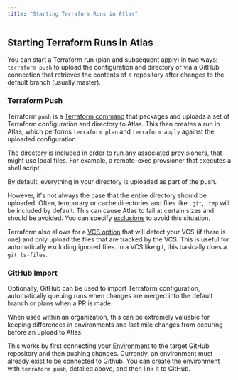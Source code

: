 ```yaml
---
title: "Starting Terraform Runs in Atlas"
---
```


## Starting Terraform Runs in Atlas

You can start a Terraform run (plan and subsequent apply) in two ways: `terraform push`
to upload the configuration and directory or via a GitHub connection that retrieves
the contents of a repository after changes to the default branch (usually
master).

### Terraform Push

Terraform `push` is a [Terraform command](https://terraform.io/docs/commands/push.html)
that packages and uploads a set of Terraform configuration and directory to Atlas. This then creates a run
in Atlas, which performs `terraform plan` and `terraform apply` against the uploaded
configuration.

The directory is included in order to run any associated provisioners,
that might use local files. For example, a remote-exec provsioner
that executes a shell script.

By default, everything in your directory is uploaded as part of the push.

However, it's not always the case that the entire directory should be uploaded. Often,
temporary or cache directories and files like `.git`, `.tmp` will be included by default. This
can cause Atlas to fail at certain sizes and should be avoided. You can
specify [exclusions](https://terraform.io/docs/commands/push.html) to avoid this situation.

Terraform also allows for a [VCS option](https://terraform.io/docs/commands/push.html#_vcs_true)
that will detect your VCS (if there is one) and only upload the files that are tracked by the VCS. This is
useful for automatically excluding ignored files. In a VCS like git, this
basically does a `git ls-files`.


### GitHub Import

Optionally, GitHub can be used to import Terraform configuration,
automatically queuing runs when changes are merged into the default branch
or plans when a PR is made.

When used within an organization, this can be extremely valuable for keeping
differences in environments and last mile changes from occuring before an
upload to Atlas.

This works by first connecting your [Environment]() to the target
GitHub repository and then pushing changes. Currently, an environment
must already exist to be connected to Github. You can create the environment
with `terraform push`, detailed above, and then link it to GitHub.

